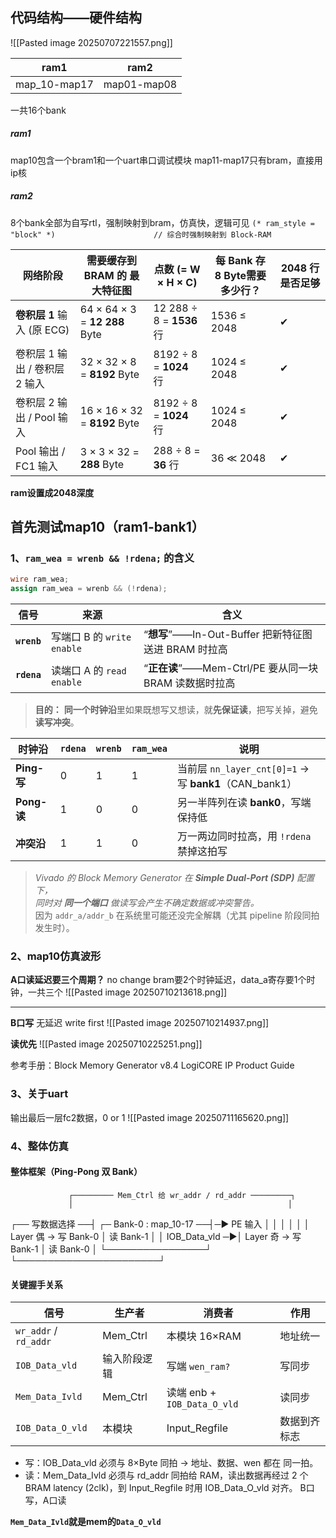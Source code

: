 ## 代码结构——硬件结构
![[Pasted image 20250707221557.png]]

| ram1         | ram2        |
| ------------ | ----------- |
| map_10-map17 | map01-map08 |
一共16个bank
##### **ram1**
map10包含一个bram1和一个uart串口调试模块
map11-map17只有bram，直接用ip核
##### **ram2**
8个bank全部为自写rtl，强制映射到bram，仿真快，逻辑可见
 `(* ram_style = "block" *)                      // 综合时强制映射到 Block-RAM`


| 网络阶段                 | 需要缓存到 BRAM 的 **最大**特征图        | 点数 (= W × H × C)        | 每 Bank 存 8 Byte需要多少行？ | 2048 行是否足够 |
| -------------------- | ----------------------------- | ----------------------- | --------------------- | ---------- |
| **卷积层 1** 输入 (原 ECG) | 64 × 64 × 3 = **12 288** Byte | 12 288 ÷ 8 = **1536** 行 | 1536 ≤ 2048           | ✔          |
| 卷积层 1 输出 / 卷积层 2 输入  | 32 × 32 × 8 = **8192** Byte   | 8192 ÷ 8 = **1024** 行   | 1024 ≤ 2048           | ✔          |
| 卷积层 2 输出 / Pool 输入   | 16 × 16 × 32 = **8192** Byte  | 8192 ÷ 8 = **1024** 行   | 1024 ≤ 2048           | ✔          |
| Pool 输出 / FC1 输入     | 3 × 3 × 32 = **288** Byte     | 288 ÷ 8 = **36** 行      | 36 ≪ 2048             | ✔          |
**ram设置成2048深度**

## 首先测试map10（ram1-bank1）
### 1、`ram_wea = wrenb && !rdena;` 的含义

```verilog
wire ram_wea;
assign ram_wea = wrenb && (!rdena);
```

| 信号          | 来源                     | 含义                                       |
| ----------- | ---------------------- | ---------------------------------------- |
| **`wrenb`** | 写端口 B 的 `write enable` | “**想写**”——In-Out-Buffer 把新特征图送进 BRAM 时拉高 |
| **`rdena`** | 读端口 A 的 `read enable`  | “**正在读**”——Mem-Ctrl/PE 要从同一块 BRAM 读数据时拉高 |

> **目的：** **同一个时钟沿**里如果既想写又想读，就**先保证读**，把写关掉，避免**读写冲突**。

| 时钟沿        | `rdena` | `wrenb` | `ram_wea` | 说明                                               |
| ---------- | ------- | ------- | --------- | ------------------------------------------------ |
| **Ping-写** | 0       | 1       | 1         | 当前层 `nn_layer_cnt[0]=1` → 写 **bank1**（CAN_bank1） |
| **Pong-读** | 1       | 0       | 0         | 另一半阵列在读 **bank0**，写端保持低                          |
| **冲突沿**    | 1       | 1       | 0         | 万一两边同时拉高，用 `!rdena` 禁掉这拍写                        |

> _Vivado 的 Block Memory Generator 在 **Simple Dual-Port (SDP)** 配置下，  
> 同时对 **同一个端口** 做读写会产生不确定数据或冲突警告。_  
> 因为 `addr_a/addr_b` 在系统里可能还没完全解耦（尤其 pipeline 阶段同拍发生时）。


### 2、map10仿真波形

**A口读延迟要三个周期？**
no change
bram要2个时钟延迟，data_a寄存要1个时钟，一共三个
![[Pasted image 20250710213618.png]]
****
**B口写**
无延迟 write first
![[Pasted image 20250710214937.png]]

**读优先**
![[Pasted image 20250710225251.png]]


参考手册：Block Memory Generator v8.4 LogiCORE IP Product Guide

### 3、关于uart
输出最后一层fc2数据，0 or 1
![[Pasted image 20250711165620.png]]
### 4、整体仿真
#### 整体框架（Ping-Pong 双 Bank）

                 ┌───────── Mem_Ctrl 给 wr_addr / rd_addr ─────────┐
                 │                                                │
┌── 写数据选择 ──┤                                       ┌─ Bank-0 : map_10-17  ──┤─► PE 输入
│                            │                                       │                                        │
│                            │ Layer 偶 → 写 Bank-0   │ 读 Bank-1                        │
│ IOB_Data_vld ─►│ Layer 奇 → 写 Bank-1   │ 读 Bank-0                        │
└────────────────┘                                     └───────────────────────┘
#### 关键握手关系

| 信号                    | 生产者      | 消费者                       | 作用     |
| --------------------- | -------- | ------------------------- | ------ |
| `wr_addr` / `rd_addr` | Mem_Ctrl | 本模块 16×RAM                | 地址统一   |
| `IOB_Data_vld`        | 输入阶段逻辑   | 写端 `wen_ram?`             | 写同步    |
| `Mem_Data_Ivld`       | Mem_Ctrl | 读端 enb + `IOB_Data_O_vld` | 读同步    |
| `IOB_Data_O_vld`      | 本模块      | Input_Regfile             | 数据到齐标志 |

- 写：IOB_Data_vld 必须与 8×Byte 同拍 → 地址、数据、wen 都在 同一拍。
- 读：Mem_Data_Ivld 必须与 rd_addr 同拍给 RAM，读出数据再经过 2 个 BRAM latency (2clk)，到 Input_Regfile 时用 IOB_Data_O_vld 对齐。
B口写，A口读

**`Mem_Data_Ivld`就是mem的`Data_O_vld`**	



